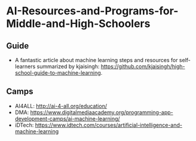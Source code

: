# AI-Resources-and-Programs-for-Middle-and-High-Schoolers

## Guide
- A fantastic article about machine learning steps and resources for self-learners summarized by kjaisingh: https://github.com/kjaisingh/high-school-guide-to-machine-learning.

## Camps
- AI4ALL: http://ai-4-all.org/education/
- DMA: https://www.digitalmediaacademy.org/programming-app-development-camps/ai-machine-learning/
- iDTech: https://www.idtech.com/courses/artificial-intelligence-and-machine-learning
